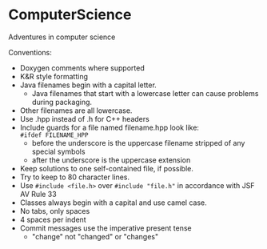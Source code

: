 

ComputerScience
===============

Adventures in computer science  

Conventions:

- Doxygen comments where supported
- K&R style formatting 
- Java filenames begin with a capital letter.
    - Java filenames that start with a lowercase letter can cause problems during
packaging. 
- Other filenames are all lowercase.
- Use .hpp instead of .h for C++ headers
- Include guards for a file named filename.hpp look like:  
    `#ifdef FILENAME_HPP`
    - before the underscore is the uppercase filename stripped of any special symbols 
    - after the underscore is the uppercase extension
- Keep solutions to one self-contained file, if possible.
- Try to keep to 80 character lines. 
- Use `#include <file.h>` over `#include "file.h"` in accordance with JSF AV Rule 33 
- Classes always begin with a capital and use camel case.
- No tabs, only spaces
- 4 spaces per indent
- Commit messages use the imperative present tense
    - "change" not "changed" or "changes"
